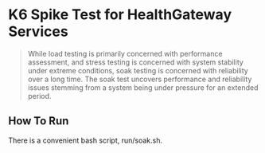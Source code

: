 K6 Spike Test for HealthGateway Services
===
  > While load testing is primarily concerned with performance assessment, and stress testing is concerned with system stability under extreme conditions, soak testing is concerned with reliability over a long time. The soak test uncovers performance and reliability issues stemming from a system being under pressure for an extended period.


## How To Run

There is a convenient bash script, run/soak.sh.

